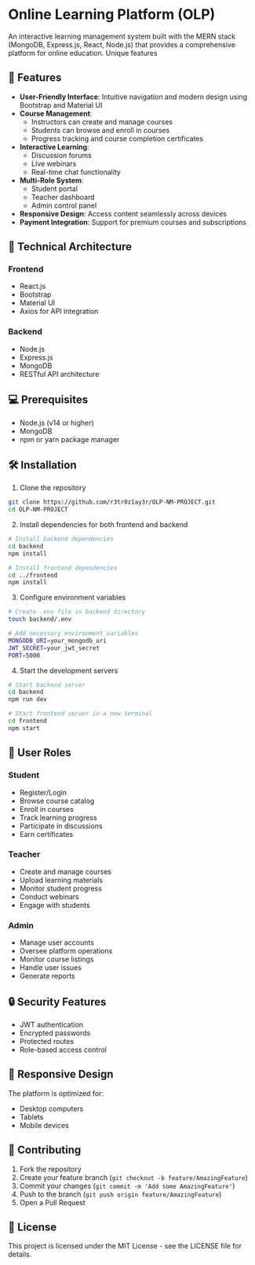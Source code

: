 # Online Learning Platform (OLP)

An interactive learning management system built with the MERN stack (MongoDB, Express.js, React, Node.js) that provides a comprehensive platform for online education. Unique features 

## 🌟 Features

- **User-Friendly Interface**: Intuitive navigation and modern design using Bootstrap and Material UI
- **Course Management**: 
  - Instructors can create and manage courses
  - Students can browse and enroll in courses
  - Progress tracking and course completion certificates
- **Interactive Learning**:
  - Discussion forums
  - Live webinars
  - Real-time chat functionality
- **Multi-Role System**:
  - Student portal
  - Teacher dashboard
  - Admin control panel
- **Responsive Design**: Access content seamlessly across devices
- **Payment Integration**: Support for premium courses and subscriptions

## 🚀 Technical Architecture

### Frontend
- React.js
- Bootstrap
- Material UI
- Axios for API integration

### Backend
- Node.js
- Express.js
- MongoDB
- RESTful API architecture

## 💻 Prerequisites

- Node.js (v14 or higher)
- MongoDB
- npm or yarn package manager

## 🛠️ Installation

1. Clone the repository
```bash
git clone https://github.com/r3tr0z1ay3r/OLP-NM-PROJECT.git
cd OLP-NM-PROJECT
```

2. Install dependencies for both frontend and backend
```bash
# Install backend dependencies
cd backend
npm install

# Install frontend dependencies
cd ../frontend
npm install
```

3. Configure environment variables
```bash
# Create .env file in backend directory
touch backend/.env

# Add necessary environment variables
MONGODB_URI=your_mongodb_uri
JWT_SECRET=your_jwt_secret
PORT=5000
```

4. Start the development servers
```bash
# Start backend server
cd backend
npm run dev

# Start frontend server in a new terminal
cd frontend
npm start
```

## 👥 User Roles

### Student
- Register/Login
- Browse course catalog
- Enroll in courses
- Track learning progress
- Participate in discussions
- Earn certificates

### Teacher
- Create and manage courses
- Upload learning materials
- Monitor student progress
- Conduct webinars
- Engage with students

### Admin
- Manage user accounts
- Oversee platform operations
- Monitor course listings
- Handle user issues
- Generate reports

## 🔒 Security Features

- JWT authentication
- Encrypted passwords
- Protected routes
- Role-based access control

## 📱 Responsive Design

The platform is optimized for:
- Desktop computers
- Tablets
- Mobile devices

## 🤝 Contributing

1. Fork the repository
2. Create your feature branch (`git checkout -b feature/AmazingFeature`)
3. Commit your changes (`git commit -m 'Add some AmazingFeature'`)
4. Push to the branch (`git push origin feature/AmazingFeature`)
5. Open a Pull Request

## 📄 License

This project is licensed under the MIT License - see the LICENSE file for details.

